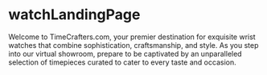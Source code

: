 # watchLandingPage

Welcome to TimeCrafters.com, your premier destination for exquisite wrist watches that combine sophistication, craftsmanship, and style. As you step into our virtual showroom, prepare to be captivated by an unparalleled selection of timepieces curated to cater to every taste and occasion.
